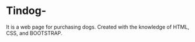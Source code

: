 # Tindog- 


It is a web page for purchasing dogs.
Created with the knowledge of HTML, CSS, and BOOTSTRAP.

